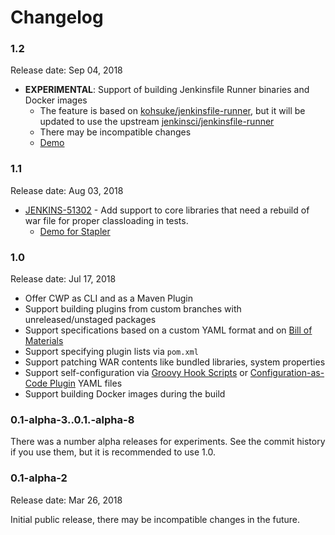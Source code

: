 Changelog
====

### 1.2

Release date: Sep 04, 2018

* **EXPERIMENTAL**: Support of building Jenkinsfile Runner binaries and Docker images
  * The feature is based on [kohsuke/jenkinsfile-runner](https://github.com/kohsuke/jenkinsfile-runner),
    but it will be updated to use the upstream [jenkinsci/jenkinsfile-runner](https://github.com/jenkinsci/jenkinsfile-runner)
  * There may be incompatible changes
  * [Demo](./demo/jenkinsfile-runner)

### 1.1

Release date: Aug 03, 2018

* [JENKINS-51302](https://issues.jenkins-ci.org/browse/JENKINS-51302) -
Add support to core libraries that need a rebuild of war file for proper classloading in tests.
  * [Demo for Stapler](./demo/stapler)

### 1.0

Release date: Jul 17, 2018

* Offer CWP as CLI and as a Maven Plugin
* Support building plugins from custom branches with unreleased/unstaged packages
* Support specifications based on a custom YAML format and on
[Bill of Materials](https://github.com/jenkinsci/jep/tree/master/jep/309)
* Support specifying plugin lists via `pom.xml`
* Support patching WAR contents like bundled libraries, system properties
* Support self-configuration via [Groovy Hook Scripts](https://wiki.jenkins.io/display/JENKINS/Groovy+Hook+Script)
or [Configuration-as-Code Plugin](https://github.com/jenkinsci/configuration-as-code-plugin) YAML files
* Support building Docker images during the build

### 0.1-alpha-3..0.1.-alpha-8

There was a number alpha releases for experiments.
See the commit history if you use them, but it is recommended to use 1.0.

### 0.1-alpha-2

Release date: Mar 26, 2018

Initial public release, there may be incompatible changes in the future.

